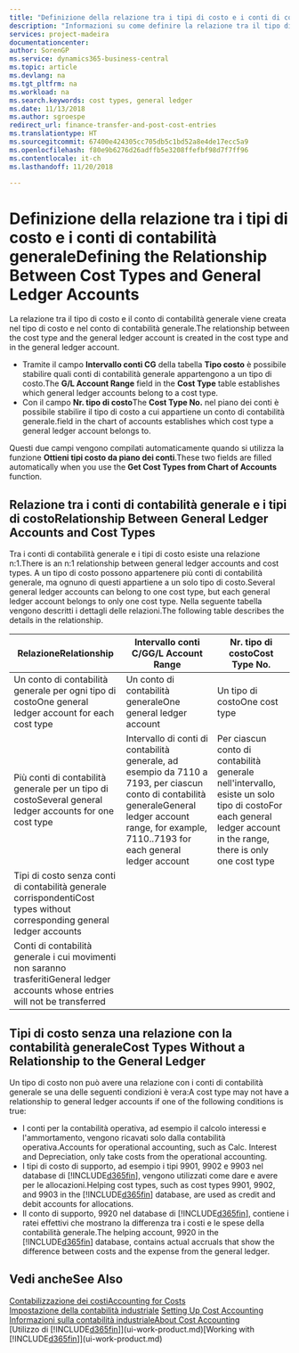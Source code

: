 ```yaml
---
title: "Definizione della relazione tra i tipi di costo e i conti di contabilità generale | Microsoft Docs"
description: "Informazioni su come definire la relazione tra il tipo di costo e il conto di contabilità generale."
services: project-madeira
documentationcenter: 
author: SorenGP
ms.service: dynamics365-business-central
ms.topic: article
ms.devlang: na
ms.tgt_pltfrm: na
ms.workload: na
ms.search.keywords: cost types, general ledger
ms.date: 11/13/2018
ms.author: sgroespe
redirect_url: finance-transfer-and-post-cost-entries
ms.translationtype: HT
ms.sourcegitcommit: 67400e424305cc705db5c1bd52a8e4de17ecc5a9
ms.openlocfilehash: f80e9b6276d26adffb5e3208ffefbf98d7f7ff96
ms.contentlocale: it-ch
ms.lasthandoff: 11/20/2018

---
```

# <a name="defining-the-relationship-between-cost-types-and-general-ledger-accounts"></a><span data-ttu-id="7392f-103">Definizione della relazione tra i tipi di costo e i conti di contabilità generale</span><span class="sxs-lookup"><span data-stu-id="7392f-103">Defining the Relationship Between Cost Types and General Ledger Accounts</span></span>
<span data-ttu-id="7392f-104">La relazione tra il tipo di costo e il conto di contabilità generale viene creata nel tipo di costo e nel conto di contabilità generale.</span><span class="sxs-lookup"><span data-stu-id="7392f-104">The relationship between the cost type and the general ledger account is created in the cost type and in the general ledger account.</span></span>  

* <span data-ttu-id="7392f-105">Tramite il campo **Intervallo conti CG** della tabella **Tipo costo** è possibile stabilire quali conti di contabilità generale appartengono a un tipo di costo.</span><span class="sxs-lookup"><span data-stu-id="7392f-105">The **G/L Account Range** field in the **Cost Type** table establishes which general ledger accounts belong to a cost type.</span></span>  
* <span data-ttu-id="7392f-106">Con il campo **Nr. tipo di costo**</span><span class="sxs-lookup"><span data-stu-id="7392f-106">The **Cost Type No.**</span></span> <span data-ttu-id="7392f-107">nel piano dei conti è possibile stabilire il tipo di costo a cui appartiene un conto di contabilità generale.</span><span class="sxs-lookup"><span data-stu-id="7392f-107">field in the chart of accounts establishes which cost type a general ledger account belongs to.</span></span>  

<span data-ttu-id="7392f-108">Questi due campi vengono compilati automaticamente quando si utilizza la funzione **Ottieni tipi costo da piano dei conti**.</span><span class="sxs-lookup"><span data-stu-id="7392f-108">These two fields are filled automatically when you use the **Get Cost Types from Chart of Accounts** function.</span></span>  

## <a name="relationship-between-general-ledger-accounts-and-cost-types"></a><span data-ttu-id="7392f-109">Relazione tra i conti di contabilità generale e i tipi di costo</span><span class="sxs-lookup"><span data-stu-id="7392f-109">Relationship Between General Ledger Accounts and Cost Types</span></span>  
<span data-ttu-id="7392f-110">Tra i conti di contabilità generale e i tipi di costo esiste una relazione n:1.</span><span class="sxs-lookup"><span data-stu-id="7392f-110">There is an n:1 relationship between general ledger accounts and cost types.</span></span> <span data-ttu-id="7392f-111">A un tipo di costo possono appartenere più conti di contabilità generale, ma ognuno di questi appartiene a un solo tipo di costo.</span><span class="sxs-lookup"><span data-stu-id="7392f-111">Several general ledger accounts can belong to one cost type, but each general ledger account belongs to only one cost type.</span></span> <span data-ttu-id="7392f-112">Nella seguente tabella vengono descritti i dettagli delle relazioni.</span><span class="sxs-lookup"><span data-stu-id="7392f-112">The following table describes the details in the relationship.</span></span>  

|<span data-ttu-id="7392f-113">Relazione</span><span class="sxs-lookup"><span data-stu-id="7392f-113">Relationship</span></span>|<span data-ttu-id="7392f-114">**Intervallo conti C/G**</span><span class="sxs-lookup"><span data-stu-id="7392f-114">**G/L Account Range**</span></span>|<span data-ttu-id="7392f-115">**Nr. tipo di costo**</span><span class="sxs-lookup"><span data-stu-id="7392f-115">**Cost Type No.**</span></span>|  
|------------------|------------------------------------------------|-------------------------------------------|  
|<span data-ttu-id="7392f-116">Un conto di contabilità generale per ogni tipo di costo</span><span class="sxs-lookup"><span data-stu-id="7392f-116">One general ledger account for each cost type</span></span>|<span data-ttu-id="7392f-117">Un conto di contabilità generale</span><span class="sxs-lookup"><span data-stu-id="7392f-117">One general ledger account</span></span>|<span data-ttu-id="7392f-118">Un tipo di costo</span><span class="sxs-lookup"><span data-stu-id="7392f-118">One cost type</span></span>|  
|<span data-ttu-id="7392f-119">Più conti di contabilità generale per un tipo di costo</span><span class="sxs-lookup"><span data-stu-id="7392f-119">Several general ledger accounts for one cost type</span></span>|<span data-ttu-id="7392f-120">Intervallo di conti di contabilità generale, ad esempio da 7110 a 7193, per ciascun conto di contabilità generale</span><span class="sxs-lookup"><span data-stu-id="7392f-120">General ledger account range, for example, 7110..7193 for each general ledger account</span></span>|<span data-ttu-id="7392f-121">Per ciascun conto di contabilità generale nell'intervallo, esiste un solo tipo di costo</span><span class="sxs-lookup"><span data-stu-id="7392f-121">For each general ledger account in the range, there is only one cost type</span></span>|  
|<span data-ttu-id="7392f-122">Tipi di costo senza conti di contabilità generale corrispondenti</span><span class="sxs-lookup"><span data-stu-id="7392f-122">Cost types without corresponding general ledger accounts</span></span>|<Empty>||  
|<span data-ttu-id="7392f-123">Conti di contabilità generale i cui movimenti non saranno trasferiti</span><span class="sxs-lookup"><span data-stu-id="7392f-123">General ledger accounts whose entries will not be transferred</span></span>||<Empty>|  

## <a name="cost-types-without-a-relationship-to-the-general-ledger"></a><span data-ttu-id="7392f-124">Tipi di costo senza una relazione con la contabilità generale</span><span class="sxs-lookup"><span data-stu-id="7392f-124">Cost Types Without a Relationship to the General Ledger</span></span>  
<span data-ttu-id="7392f-125">Un tipo di costo non può avere una relazione con i conti di contabilità generale se una delle seguenti condizioni è vera:</span><span class="sxs-lookup"><span data-stu-id="7392f-125">A cost type may not have a relationship to general ledger accounts if one of the following conditions is true:</span></span>  

* <span data-ttu-id="7392f-126">I conti per la contabilità operativa, ad esempio il calcolo interessi e l'ammortamento, vengono ricavati solo dalla contabilità operativa.</span><span class="sxs-lookup"><span data-stu-id="7392f-126">Accounts for operational accounting, such as Calc. Interest and Depreciation, only take costs from the operational accounting.</span></span>  
* <span data-ttu-id="7392f-127">I tipi di costo di supporto, ad esempio i tipi 9901, 9902 e 9903 nel database di [!INCLUDE[d365fin](includes/d365fin_md.md)], vengono utilizzati come dare e avere per le allocazioni.</span><span class="sxs-lookup"><span data-stu-id="7392f-127">Helping cost types, such as cost types 9901, 9902, and 9903 in the [!INCLUDE[d365fin](includes/d365fin_md.md)] database, are used as credit and debit accounts for allocations.</span></span>  
* <span data-ttu-id="7392f-128">Il conto di supporto, 9920 nel database di [!INCLUDE[d365fin](includes/d365fin_md.md)], contiene i ratei effettivi che mostrano la differenza tra i costi e le spese della contabilità generale.</span><span class="sxs-lookup"><span data-stu-id="7392f-128">The helping account, 9920 in the [!INCLUDE[d365fin](includes/d365fin_md.md)] database, contains actual accruals that show the difference between costs and the expense from the general ledger.</span></span>  

## <a name="see-also"></a><span data-ttu-id="7392f-129">Vedi anche</span><span class="sxs-lookup"><span data-stu-id="7392f-129">See Also</span></span>  
[<span data-ttu-id="7392f-130">Contabilizzazione dei costi</span><span class="sxs-lookup"><span data-stu-id="7392f-130">Accounting for Costs</span></span>](finance-manage-cost-accounting.md)  
<span data-ttu-id="7392f-131">[Impostazione della contabilità industriale](finance-set-up-cost-accounting.md) </span><span class="sxs-lookup"><span data-stu-id="7392f-131">[Setting Up Cost Accounting](finance-set-up-cost-accounting.md) </span></span>  
[<span data-ttu-id="7392f-132">Informazioni sulla contabilità industriale</span><span class="sxs-lookup"><span data-stu-id="7392f-132">About Cost Accounting</span></span>](finance-about-cost-accounting.md)  
<span data-ttu-id="7392f-133">[Utilizzo di [!INCLUDE[d365fin](includes/d365fin_md.md)]](ui-work-product.md)</span><span class="sxs-lookup"><span data-stu-id="7392f-133">[Working with [!INCLUDE[d365fin](includes/d365fin_md.md)]](ui-work-product.md)</span></span>

